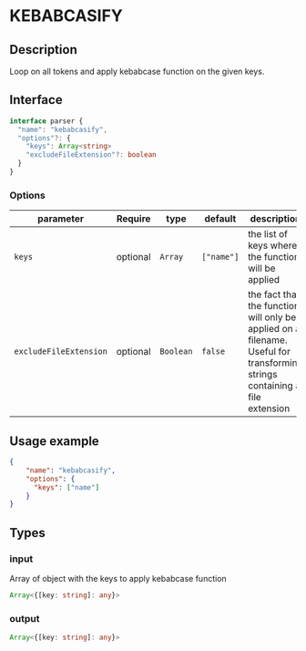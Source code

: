 # KEBABCASIFY

## Description

Loop on all tokens and apply kebabcase function on the given keys.

## Interface 

```ts
interface parser {
  "name": "kebabcasify",
  "options"?: {
    "keys": Array<string>
    "excludeFileExtension"?: boolean
  }
}
```

### Options

| parameter              | Require    | type      | default    | description                                                                                                                |
| ---------------------- | ---------- | --------- | ---------- | -------------------------------------------------------------------------------------------------------------------------- |
| `keys`                 | optional   | `Array`   | `["name"]` | the list of keys where the function will be applied                                                                        |
| `excludeFileExtension` | optional   | `Boolean` | `false`    | the fact that the function will only be applied on a filename. Useful for transforming strings containing a file extension |

## Usage example 

```json
{
    "name": "kebabcasify",
    "options": {
      "keys": ["name"]
    }
}
```

## Types

### input

Array of object with the keys to apply kebabcase function

```ts
Array<{[key: string]: any}>
```

### output
```ts
Array<{[key: string]: any}>
```
